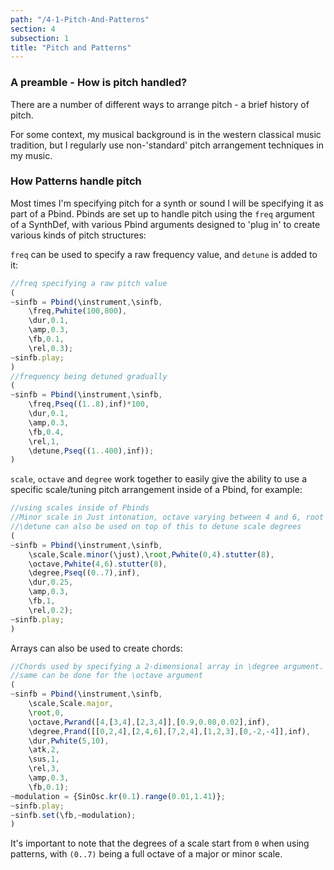 ```yaml
---
path: "/4-1-Pitch-And-Patterns"
section: 4
subsection: 1
title: "Pitch and Patterns"
---
```


### A preamble - How is pitch handled?

There are a number of different ways to arrange pitch - a brief history of pitch.

For some context, my musical background is in the western classical music tradition, but I regularly use non-'standard' pitch arrangement techniques in my music.

### How Patterns handle pitch

Most times I'm specifying pitch for a synth or sound I will be specifying it as part of a Pbind. Pbinds are set up to handle pitch using the `freq` argument of a SynthDef, with various Pbind arguments designed to 'plug in' to create various kinds of pitch structures:

`freq` can be used to specify a raw frequency value, and `detune` is added to it:
```javascript
//freq specifying a raw pitch value
(
~sinfb = Pbind(\instrument,\sinfb,
	\freq,Pwhite(100,800),
	\dur,0.1,
	\amp,0.3,
	\fb,0.1,
	\rel,0.3);
~sinfb.play;
)
//frequency being detuned gradually
(
~sinfb = Pbind(\instrument,\sinfb,
	\freq,Pseq((1..8),inf)*100,
	\dur,0.1,
	\amp,0.3,
	\fb,0.4,
	\rel,1,
	\detune,Pseq((1..400),inf));
)
```
`scale`, `octave` and `degree` work together to easily give the ability to use a specific scale/tuning pitch arrangement inside of a Pbind, for example:
```javascript
//using scales inside of Pbinds
//Minor scale in Just intonation, octave varying between 4 and 6, root note varying between 0 and 4 each scale repetition.
//\detune can also be used on top of this to detune scale degrees
(
~sinfb = Pbind(\instrument,\sinfb,
	\scale,Scale.minor(\just),\root,Pwhite(0,4).stutter(8),
	\octave,Pwhite(4,6).stutter(8),
	\degree,Pseq((0..7),inf),
	\dur,0.25,
	\amp,0.3,
	\fb,1,
	\rel,0.2);
~sinfb.play;
)
```

Arrays can also be used to create chords:
```javascript
//Chords used by specifying a 2-dimensional array in \degree argument.
//same can be done for the \octave argument
(
~sinfb = Pbind(\instrument,\sinfb,
	\scale,Scale.major,
	\root,0,
	\octave,Pwrand([4,[3,4],[2,3,4]],[0.9,0.08,0.02],inf),
	\degree,Prand([[0,2,4],[2,4,6],[7,2,4],[1,2,3],[0,-2,-4]],inf),
	\dur,Pwhite(5,10),
	\atk,2,
	\sus,1,
	\rel,3,
	\amp,0.3,
	\fb,0.1);
~modulation = {SinOsc.kr(0.1).range(0.01,1.41)};
~sinfb.play;
~sinfb.set(\fb,~modulation);
)
```

It's important to note that the degrees of a scale start from `0` when using patterns, with `(0..7)` being a full octave of a major or minor scale.
